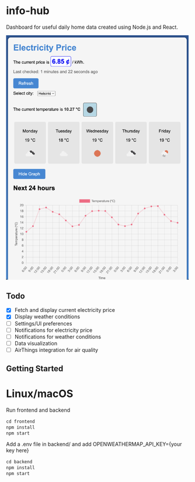 # info-hub
Dashboard for useful daily home data created using Node.js and React.

<img src="./github/preview.png" alt="Preview" width="500"/>

## Todo

- [x] Fetch and display current electricity price
- [x] Display weather conditions
- [ ] Settings/UI preferences
- [ ] Notifications for electricity price
- [ ] Notifications for weather conditions
- [ ] Data visualization
- [ ] AirThings integration for air quality

## Getting Started
# Linux/macOS
Run frontend and backend
```
cd frontend
npm install
npm start
```
Add a .env file in backend/ and add OPENWEATHERMAP_API_KEY={your key here} 
```
cd backend
npm install
npm start
```
